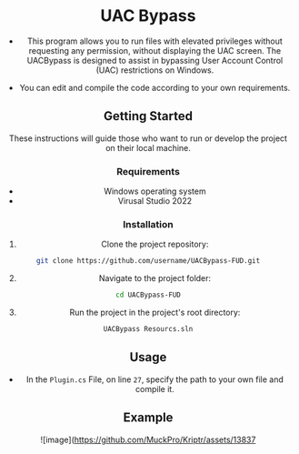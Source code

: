 <div align="center">

# UAC Bypass

- This program allows you to run files with elevated privileges without requesting any permission, without displaying the UAC screen. The UACBypass is designed to assist in bypassing User Account Control (UAC) restrictions on Windows.


- You can edit and compile the code according to your own requirements.

## Getting Started

These instructions will guide those who want to run or develop the project on their local machine.

### Requirements

- Windows operating system
- Virusal Studio 2022

### Installation

1. Clone the project repository:

```bash
git clone https://github.com/username/UACBypass-FUD.git
```

2. Navigate to the project folder:

```bash
cd UACBypass-FUD
```


3. Run the project in the project's root directory:

```bash
UACBypass Resourcs.sln
```

## Usage

- In the ```Plugin.cs``` File, on line ```27```, specify the path to your own file and compile it.


## Example

![image](https://github.com/MuckPro/Kriptr/assets/13837